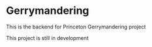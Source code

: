 # Gerrymandering
This is the backend for Princeton Gerrymandering project

This project is still in development

